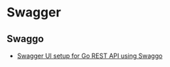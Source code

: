 # Swagger

## Swaggo
* [Swagger UI setup for Go REST API using Swaggo](https://www.soberkoder.com/swagger-go-api-swaggo/)
